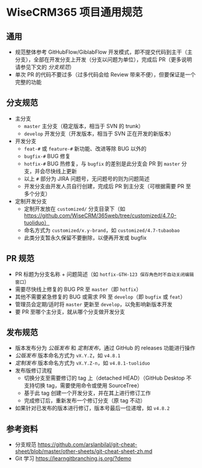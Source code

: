 # WiseCRM365 项目通用规范

## 通用

- 规范整体参考 GitHubFlow/GiblabFlow 开发模式，即不提交代码到主干（主分支），全部在开发分支上开发（分支以问题为单位），完成后 PR（更多说明请参见下文的 _分支规范_）
- 单次 PR 的代码不要过多（过多代码会给 Review 带来不便），但要保证是一个完整的功能

## 分支规范

- 主分支
  - `master` 主分支（稳定版本，相当于 SVN 的 trunk）
  - `develop` 开发分支（开发版本，相当于 SVN 正在开发的新版本）
- 开发分支
  - `feat-#` 或 `feature-#` 新功能、改进等除 BUG 以外的
  - `bugfix-#` BUG 修复
  - `hotfix-#` BUG 热修复，与 `bugfix` 的差别是此分支会 PR 到 `master` 分支，并会尽快线上更新
  - 以上 `#` 部分为 JIRA 问题号，无问题号的则为问题简述
  - 开发分支由开发人员自行创建，完成后 PR 到主分支（可根据需要 PR 至多个分支）
- 定制开发分支
  - 定制开发放在 `customized/` 分支目录下（如 https://github.com/WiseCRM/365web/tree/customized/4.7.0-tuoliduo）
  - 命名方式为 `customized/x.y-brand`，如 `customized/4.7-tubaobao`
  - 此类分支暂永久保留不要删除，以便再开发或 bugfix


## PR 规范

- PR 标题为分支名称 + 问题简述（如 `hotfix-GTH-123 保存角色时不自动关闭编辑窗口`）
- 需要尽快线上修复的 BUG PR 至 `master`（即 `hotfix`）
- 其他不需要紧急修复的 BUG 或需求 PR 至 `develop`（即 `bugfix` 或 `feat`）
- 管理员会定期/适时将 `master` 更新至 `develop`，以免影响新版本开发
- 要 PR 至哪个主分支，就从哪个分支做开发分支

## 发布规范

- 版本发布分为 _公版发布_ 和 _定制发布_，通过 GitHub 的 releases 功能进行操作
- _公版发布_ 版本命名方式为 `vX.Y.Z`，如 `v4.8.1`
- _定制发布_ 版本命名方式为 `vX.Y.Z-n`，如 `v4.8.1-tuoliduo`
- 发布版修订流程
  - 切换分支至需要修订的 tag 上（detached HEAD）（GitHub Desktop 不支持切换 tag，需要使用命令或使用 SourceTree）
  - 基于此 tag 创建一个开发分支，并在其上进行修订工作
  - 完成修订后，重新发布一个修订分支（原 tag 不动）
- 如果针对已发布的版本进行修订，版本号最后一位递增，如 `v4.8.2`


## 参考资料

- 分支规范 https://github.com/arslanbilal/git-cheat-sheet/blob/master/other-sheets/git-cheat-sheet-zh.md
- Git 学习 https://learngitbranching.js.org/?demo

